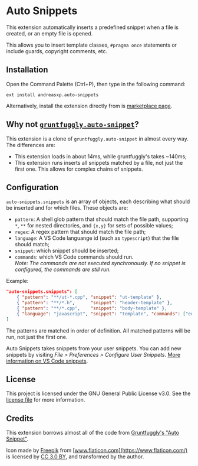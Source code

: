 # Auto Snippets
This extension automatically inserts a predefined snippet when a file is created, or an empty file is opened.

This allows you to insert template classes, `#pragma once` statements or include guards, copyright comments, etc.

## Installation
Open the Command Palette (Ctrl+P), then type in the following command:
```
ext install andreasxp.auto-snippets
```
Alternatively, install the extension directly from is [marketplace page](https://marketplace.visualstudio.com/items?itemName=andreasxp.auto-snippets).

## Why not [`gruntfuggly.auto-snippet`](https://github.com/Gruntfuggly/auto-snippet)?
This extension is a clone of `gruntfuggly.auto-snippet` in almost every way. The differences are:
* This extension loads in about 14ms, while gruntfuggly's takes ~140ms;
* This extension runs inserts all snippets matched by a file, not just the first one. This allows for complex chains of snippets.

## Configuration
`auto-snippets.snippets` is an array of objects, each describing what should be inserted and for which files. These objects are:
- `pattern`: A shell glob pattern that should match the file path, supporting `*`, `**` for nested directories, and `{x,y}` for sets of possible values;
- `regex`: A regex pattern that should match the file path;
- `language`: A VS Code languange id (such as `typescript`) that the file should match;
- `snippet`: which snippet should be inserted;
- `commands`: which VS Code commands should run.  
  *Note: The commands are not executed synchronously. If no snippet is configured, the commands are still run.*

Example:
```json
"auto-snippets.snippets": [
    { "pattern": "**/ut-*.cpp", "snippet": "ut-template" },
    { "pattern": "**/*.h",      "snippet": "header-template" },
    { "pattern": "**/*.cpp",    "snippet": "body-template" },
    { "language": "javascript", "snippet": "template", "commands": ["editor.action.commentLine"] }
]
```
The patterns are matched in order of definition. All matched patterns will be run, not just the first one.

Auto Snippets takes snippets from your user snippets. You can add new snippets by visiting *File > Preferences > Configure User Snippets*. [More information on VS Code snippets](https://code.visualstudio.com/docs/editor/userdefinedsnippets).

## License
This project is licensed under the GNU General Public License v3.0. See the [license file](/LICENSE.txt) for more information.

## Credits
This extension borrows almost all of the code from [Gruntfuggly's "Auto Snippet"](https://github.com/Gruntfuggly/auto-snippet).

Icon made by [Freepik](https://www.freepik.com) from [www.flaticon.com](https://www.flaticon.com/) is licensed by [CC 3.0 BY](http://creativecommons.org/licenses/by/3.0/), and transformed by the author.
